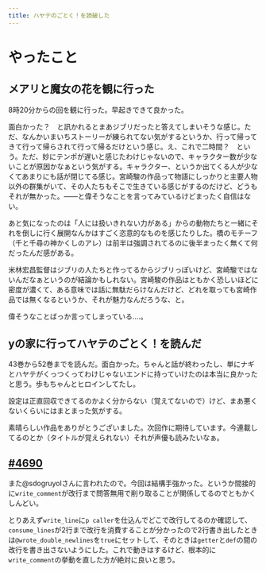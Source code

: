 ```yaml
---
title: ハヤテのごとく！を読破した
---
```


# やったこと

## メアリと魔女の花を観に行った

8時20分からの回を観に行った。早起きできて良かった。

面白かった？　と訊かれるとまあジブリだったと答えてしまいそうな感じ。ただ、なんかいまいちストーリーが練られてない気がするというか、行って帰ってきて行って帰らされて行って帰るだけという感じ。え、これで二時間？　という。ただ、妙にテンポが遅いと感じたわけじゃないので、キャラクター数が少ないことが原因かなぁという気がする。キャラクター、というか出てくる人が少なくてあまりにも話が閉じてる感じ。宮崎駿の作品って物語にしっかりと主要人物以外の群集がいて、その人たちもそこで生きている感じがするのだけど、どうもそれが無かった。——と偉そうなことを言ってみているけどまったく自信はない。

あと気になったのは「人には扱いきれない力がある」からの動物たちと一緒にそれを倒しに行く展開なんかはすごく恣意的なものを感じたりした。橋のモチーフ（千と千尋の神かくしのアレ）は前半は強調されてるのに後半まったく無くて何だったんだ感がある。

米林宏昌監督はジブリの人たちと作ってるからジブリっぽいけど、宮崎駿ではないんだなぁというのが結論かもしれない。宮崎駿の作品はともかく恐しいほどに密度が濃くて、ある意味では話に無駄だらけなんだけど、どれを取っても宮崎作品では無くなるというか、それが魅力なんだろうな、と。

偉そうなことばっか言ってしまっている‥‥。

## yの家に行ってハヤテのごとく！を読んだ

43巻から52巻までを読んだ。面白かった。ちゃんと話が終わったし、単にナギとハヤテがくっつくってわけじゃないエンドに持っていけたのは本当に良かったと思う。歩もちゃんとヒロインしてたし。

設定は正直回収できてるのかよく分からない（覚えてないので）けど、まあ悪くないくらいにはまとまった気がする。

素晴らしい作品をありがとうございました。次回作に期待しています。今連載してるのとか（タイトルが覚えられない）それが声優も読みたいなぁ。

## [#4690](https://github.com/crystal-lang/crystal/pull/4690)

また@sdogruyolさんに言われたので。今回は結構手強かった。というか間接的に`write_comment`が改行まで問答無用で削り取ることが関係してるのでともかくしんどい。

とりあえず`write_line`に`p caller`を仕込んでどこで改行してるのか確認して、`consume_lines`が2行まで改行を消費することが分かったので2行書き出したときは`@wrote_double_newlines`を`true`にセットして、そのときは`getter`と`def`の間の改行を書き出さないようにした。これで動きはするけど、根本的に`write_comment`の挙動を直した方が絶対に良いと思う。
